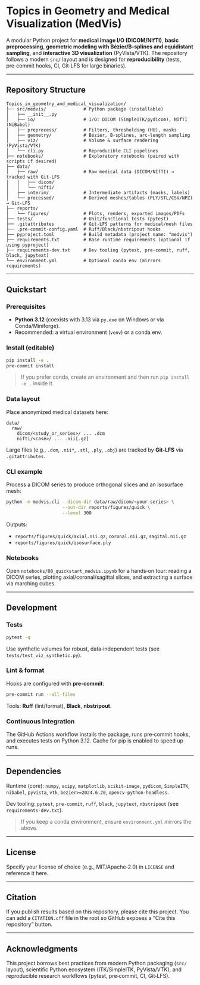 # Topics in Geometry and Medical Visualization (MedVis)

A modular Python project for **medical image I/O (DICOM/NIfTI)**, **basic preprocessing**, **geometric modeling with Bézier/B‑splines and equidistant sampling**, and **interactive 3D visualization** (PyVista/VTK). The repository follows a modern `src/` layout and is designed for **reproducibility** (tests, pre‑commit hooks, CI, Git‑LFS for large binaries).

---

## Repository Structure

```
Topics_in_geometry_and_medical_visualization/
├── src/medvis/              # Python package (installable)
│   ├── __init__.py
│   ├── io/                  # I/O: DICOM (SimpleITK/pydicom), NIfTI (NiBabel)
│   ├── preprocess/          # Filters, thresholding (HU), masks
│   ├── geometry/            # Bézier, B-splines, arc-length sampling
│   ├── viz/                 # Volume & surface rendering (PyVista/VTK)
│   └── cli.py               # Reproducible CLI pipelines
├── notebooks/               # Exploratory notebooks (paired with scripts if desired)
├── data/
│   ├── raw/                 # Raw medical data (DICOM/NIfTI) → tracked with Git‑LFS
│   │   ├── dicom/
│   │   └── nifti/
│   ├── interim/             # Intermediate artifacts (masks, labels)
│   └── processed/           # Derived meshes/tables (PLY/STL/CSV/NPZ) → Git‑LFS
├── reports/
│   └── figures/             # Plots, renders, exported images/PDFs
├── tests/                   # Unit/functional tests (pytest)
├── .gitattributes           # Git‑LFS patterns for medical/mesh files
├── .pre-commit-config.yaml  # Ruff/Black/nbstripout hooks
├── pyproject.toml           # Build metadata (project name: "medvis")
├── requirements.txt         # Base runtime requirements (optional if using pyproject)
├── requirements-dev.txt     # Dev tooling (pytest, pre-commit, ruff, black, jupytext)
└── environment.yml          # Optional conda env (mirrors requirements)
```

---

## Quickstart

### Prerequisites
- **Python 3.12** (coexists with 3.13 via `py.exe` on Windows or via Conda/Miniforge).  
- Recommended: a virtual environment (`venv`) or a conda env.

### Install (editable)
```bash
pip install -e .
pre-commit install
```
> If you prefer conda, create an environment and then run `pip install -e .` inside it.

### Data layout
Place anonymized medical datasets here:
```
data/
  raw/
    dicom/<study_or_series>/ ... .dcm
    nifti/<case>/ ... .nii[.gz]
```
Large files (e.g., `.dcm`, `.nii*`, `.stl`, `.ply`, `.obj`) are tracked by **Git‑LFS** via `.gitattributes`.

### CLI example
Process a DICOM series to produce orthogonal slices and an isosurface mesh:
```bash
python -m medvis.cli --dicom-dir data/raw/dicom/<your-series> \
                     --out-dir reports/figures/quick \
                     --level 300
```
Outputs:
- `reports/figures/quick/axial.nii.gz`, `coronal.nii.gz`, `sagital.nii.gz`
- `reports/figures/quick/isosurface.ply`

### Notebooks
Open `notebooks/00_quickstart_medvis.ipynb` for a hands‑on tour: reading a DICOM series, plotting axial/coronal/sagittal slices, and extracting a surface via marching cubes.

---

## Development

### Tests
```bash
pytest -q
```
Use synthetic volumes for robust, data‑independent tests (see `tests/test_viz_synthetic.py`).

### Lint & format
Hooks are configured with **pre‑commit**:
```bash
pre-commit run --all-files
```
Tools: **Ruff** (lint/format), **Black**, **nbstripout**.

### Continuous Integration
The GitHub Actions workflow installs the package, runs pre‑commit hooks, and executes tests on Python 3.12. Cache for pip is enabled to speed up runs.

---

## Dependencies
Runtime (core): `numpy`, `scipy`, `matplotlib`, `scikit-image`, `pydicom`, `SimpleITK`, `nibabel`, `pyvista`, `vtk`, `bezier>=2024.6.20`, `opencv-python-headless`.

Dev tooling: `pytest`, `pre-commit`, `ruff`, `black`, `jupytext`, `nbstripout` (see `requirements-dev.txt`).

> If you keep a conda environment, ensure `environment.yml` mirrors the above.

---

## License
Specify your license of choice (e.g., MIT/Apache‑2.0) in `LICENSE` and reference it here.

---

## Citation
If you publish results based on this repository, please cite this project. You can add a `CITATION.cff` file in the root so GitHub exposes a “Cite this repository” button.

---

## Acknowledgments
This project borrows best practices from modern Python packaging (`src/` layout), scientific Python ecosystem (ITK/SimpleITK, PyVista/VTK), and reproducible research workflows (pytest, pre‑commit, CI, Git‑LFS).

